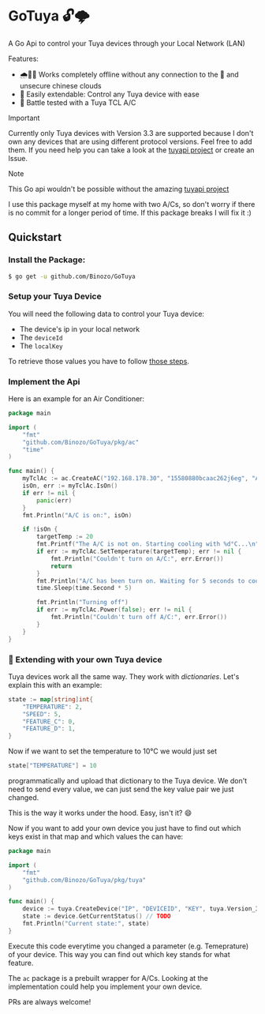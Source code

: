 # GoTuya 🔓🌩️

A Go Api to control your Tuya devices through your Local Network (LAN)

Features:
- 🌧🙅‍♂️ Works completely offline without any connection to the 💩 and unsecure chinese clouds
- 🔌 Easily extendable: Control any Tuya device with ease
- 🔬 Battle tested with a Tuya TCL A/C

> [!IMPORTANT]
> Currently only Tuya devices with Version 3.3 are supported because I don't own any devices that are using different protocol versions.
> Feel free to add them. If you need help you can take a look at the [tuyapi project](https://github.com/codetheweb/tuyapi/tree/master/lib) or create an Issue.

> [!NOTE]
> This Go api wouldn't be possible without the amazing [tuyapi project](https://github.com/codetheweb/tuyapi)

I use this package myself at my home with two A/Cs, so don't worry if there is no commit for a longer period of time.
If this package breaks I will fix it :)

## Quickstart
### Install the Package:
```bash
$ go get -u github.com/Binozo/GoTuya
```

### Setup your Tuya Device
You will need the following data to control your Tuya device:
- The device's ip in your local network
- The `deviceId`
- The `localKey`

To retrieve those values you have to follow [those steps](https://github.com/codetheweb/tuyapi/blob/master/docs/SETUP.md#linking-a-tuya-device-with-smart-link).

### Implement the Api
Here is an example for an Air Conditioner:

```go
package main

import (
	"fmt"
	"github.com/Binozo/GoTuya/pkg/ac"
	"time"
)

func main() {
	myTclAc := ac.CreateAC("192.168.178.30", "15580880bcaac262j6eg", "A2In><,:-{Hy:[%K7")
	isOn, err := myTclAc.IsOn()
	if err != nil {
		panic(err)
	}
	fmt.Println("A/C is on:", isOn)

	if !isOn {
		targetTemp := 20
		fmt.Printf("The A/C is not on. Starting cooling with %d°C...\n", targetTemp)
		if err := myTclAc.SetTemperature(targetTemp); err != nil {
			fmt.Println("Couldn't turn on A/C:", err.Error())
			return
		}
		fmt.Println("A/C has been turn on. Waiting for 5 seconds to cool")
		time.Sleep(time.Second * 5)

		fmt.Println("Turning off")
		if err := myTclAc.Power(false); err != nil {
			fmt.Println("Couldn't turn off A/C:", err.Error())
		}
	}
}
```

### 🔌 Extending with your own Tuya device
Tuya devices work all the same way. They work with _dictionaries_.
Let's explain this with an example:

```go
state := map[string]int{
	"TEMPERATURE": 2,
	"SPEED": 5,
	"FEATURE_C": 0,
	"FEATURE_D": 1,
}
```

Now if we want to set the temperature to 10°C we would just set
```go
state["TEMPERATURE"] = 10
```
programmatically and upload that dictionary to the Tuya device. We don't need to send every value, we can just send the key value pair we just changed.

This is the way it works under the hood. Easy, isn't it? 😄

Now if you want to add your own device you just have to find out which keys exist in that map and which values the can have:

```go
package main

import (
	"fmt"
	"github.com/Binozo/GoTuya/pkg/tuya"
)

func main() {
	device := tuya.CreateDevice("IP", "DEVICEID", "KEY", tuya.Version_3_3)
	state := device.GetCurrentStatus() // TODO
	fmt.Println("Current state:", state)
}
```
Execute this code everytime you changed a parameter (e.g. Temeprature) of your device. This way you can find out which key stands for what feature.

The `ac` package is a prebuilt wrapper for A/Cs. Looking at the implementation could help you implement your own device.

PRs are always welcome!